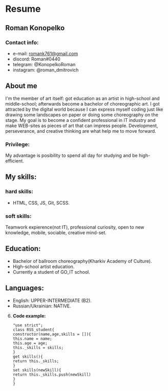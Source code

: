 # Resume

## Roman Konopelko

### Contact info:
  * e-mail: romank761@gmail.com
  * discord: Roman#0440
  * telegram: @KonopelkoRoman
  * instagram: @roman_dmitrovich
  
  ## About me
   I'm the member of art itself: got education as an artist in high-school and middle-school; afterwards become a bachelor of choreographic art. I got attracted by the digital world because I can express myself coding just like drawing some landscapes on paper or doing some choreography on the stage. My goal is to become a confident professional in IT industry and make WEB-sites as pieces of art that can impress people. Development, perseverance, and creative thinking are what help me to move forward.
   
### Privilege:

My advantage is posibility to spend all day for studying and be high-efficient.

## My skills: 

### hard skills:
* HTML, CSS, JS, Git, SCSS.

### soft skills: 
Teamwork expierence(not IT), professional curiosity, open to new knowledge, mobile, sociable, creative mind-set.

## Education:
* Bachelor of ballroom choreography(Kharkiv Academy of Culture).
* High-school artist education.
* Currently a student of GO_IT school.

## Languages:

* English: UPPER-INTERMEDIATE (B2).
* Russian/Ukrainian: NATIVE.

6. **Code example:**
   ```
   "use strict";
   class RSS_student{
   constructor(name,age,skills = []){
   this.name = name;
   this.age = age;
   this._skills = skills;
   }
   get skills(){
   return this._skills;
   }
   set skills(newSkill){
   return this._skills.push(newSkill)
   }
   }
  
   
   ```
